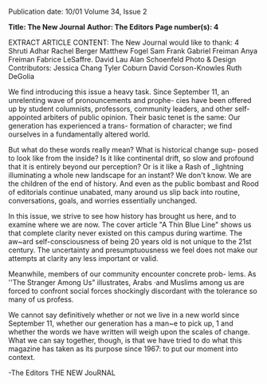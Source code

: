 Publication date: 10/01
Volume 34, Issue 2

**Title: The New Journal**
**Author: The Editors**
**Page number(s): 4**

EXTRACT ARTICLE CONTENT:
The New Journal 
would like to thank: 
4 
Shruti Adhar 
Rachel Berger 
Matthew Fogel 
Sam Frank 
Gabriel Freiman 
Anya Freiman 
Fabrice LeSaffre. 
David Lau 
Alan Schoenfeld 
Photo & Design 
Contributors: 
Jessica Chang 
Tyler Coburn 
David Corson-Knowles 
Ruth DeGolia 

We find introducing this issue a heavy task. Since September 
11, an unrelenting wave of pronouncements and prophe-
cies have been offered up by student columnists, professors, 
community leaders, and other self-appointed arbiters of public opinion. 
Their basic tenet is the same: Our generation has experienced a trans-
formation of character; we find ourselves in a fundamentally altered 
world. 

But what do these words really mean? What is historical change sup-
posed to look like from the inside? Is it like continental drift, so slow and 
profound that it is entirely beyond our perception? Or is it like a Rash of 
_lightning illuminating a whole new landscape for an instant? We don't 
know. We are the children of the end of history. And even as the public 
bombast and Rood of editorials continue unabated, many around us slip 
back into routine, conversations, goals, and worries essentially 
unchanged. 

In this issue, we strive to see how history has brought us here, and to 
examine where we are now. The cover article "A Thin Blue Line" shows 
us that complete clarity never existed on this campus during wartime. 
The aw~ard self-consciousness of being 20 years old is not unique to 
the 21st century. The uncertainty and presumptuousness we feel does not 
make our attempts at clarity any less important or valid. 

Meanwhile, members of our community encounter concrete prob-
lems. As ''The Stranger Among Us" illustrates, Arabs ·and Muslims 
among us are forced to confront social forces shockingly discordant with 
the tolerance so many of us profess. 

We cannot say definitively whether or not we live in a new world 
since September 11, whether our generation has a man~e to pick up, 1 
and whether the words we have written will weigh upon the scales of 
change. What we can say together, though, is that we have tried to do 
what this magazine has taken as its purpose since 1967: to put our 
moment into context. 

-The Editors 
THE NEW JouRNAL
